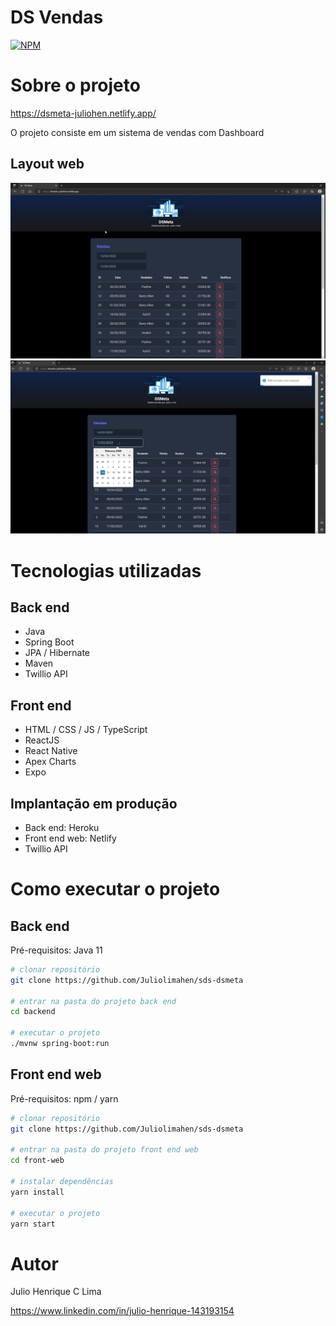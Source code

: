# DS Vendas
[![NPM](https://img.shields.io/npm/l/react)](https://github.com/Juliolimahen/sds-dsmeta/blob/main/LICENCE) 

# Sobre o projeto

https://dsmeta-juliohen.netlify.app/

O projeto consiste em um sistema de vendas com Dashboard


## Layout web
![Web 1](https://raw.githubusercontent.com/Juliolimahen/assets/main/ds-meta/web1.png) ![web 2](https://raw.githubusercontent.com/Juliolimahen/assets/main/ds-meta/web2.png)


# Tecnologias utilizadas
## Back end
- Java
- Spring Boot
- JPA / Hibernate
- Maven
- Twillio API
## Front end
- HTML / CSS / JS / TypeScript
- ReactJS
- React Native
- Apex Charts
- Expo
## Implantação em produção
- Back end: Heroku
- Front end web: Netlify
- Twillio API

# Como executar o projeto

## Back end
Pré-requisitos: Java 11

```bash
# clonar repositório
git clone https://github.com/Juliolimahen/sds-dsmeta

# entrar na pasta do projeto back end
cd backend

# executar o projeto
./mvnw spring-boot:run
```

## Front end web
Pré-requisitos: npm / yarn

```bash
# clonar repositório
git clone https://github.com/Juliolimahen/sds-dsmeta

# entrar na pasta do projeto front end web
cd front-web

# instalar dependências
yarn install

# executar o projeto
yarn start
```

# Autor

Julio Henrique C Lima

https://www.linkedin.com/in/julio-henrique-143193154